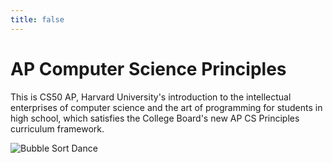 ```yaml
---
title: false
---
```


# AP Computer Science Principles 

This is CS50 AP, Harvard University's introduction to the intellectual enterprises of computer science and the art of programming for students in high school, which satisfies the College Board's new AP CS Principles curriculum framework.

<!-- <iframe src="https://www.youtube.com/embed/tZxLMIk_SaY?playlist=GAB6Gm7pTTA"></iframe> -->

![Bubble Sort Dance](https://cwaage.github.io/ap/assets/images/bubble_sort_dance.png)
